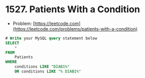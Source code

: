 # 1527. Patients With a Condition

- Problem: [https://leetcode.com](https://leetcode.com/problems/patients-with-a-condition)

```sql
# Write your MySQL query statement below
SELECT
    *
FROM
    Patients
WHERE
    conditions LIKE "DIAB1%"
    OR conditions LIKE "% DIAB1%"
```
